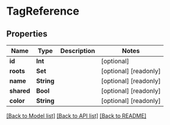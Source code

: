 # TagReference

## Properties

Name | Type | Description | Notes
------------ | ------------- | ------------- | -------------
**id** | **Int** |  | [optional] 
**roots** | **Set<Int>** |  | [optional] [readonly] 
**name** | **String** |  | [optional] [readonly] 
**shared** | **Bool** |  | [optional] [readonly] 
**color** | **String** |  | [optional] [readonly] 

[[Back to Model list]](../#documentation-for-models) [[Back to API list]](../#documentation-for-api-endpoints) [[Back to README]](../)


